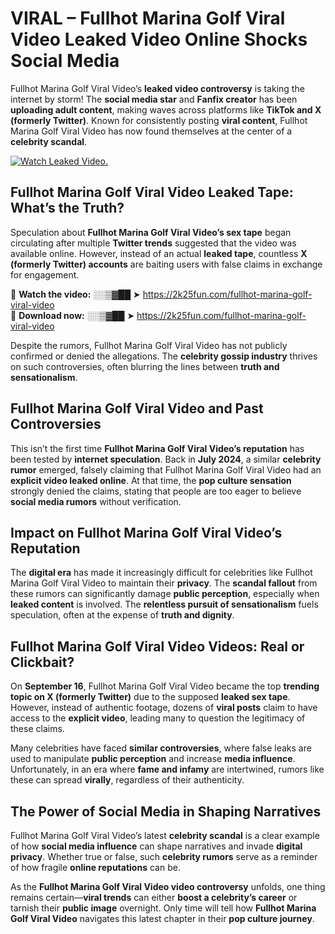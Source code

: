 # VIRAL – Fullhot Marina Golf Viral Video Leaked Video Online Shocks Social Media 

Fullhot Marina Golf Viral Video’s **leaked video controversy** is taking the internet by storm! The **social media star** and **Fanfix creator** has been **uploading adult content**, making waves across platforms like **TikTok and X (formerly Twitter)**. Known for consistently posting **viral content**, Fullhot Marina Golf Viral Video has now found themselves at the center of a **celebrity scandal**.  

[![Watch Leaked Video.](https://miro.medium.com/v2/resize:fit:828/format:webp/1*cilzJN44JGOrTw9NJCrNHA.gif "Watch Leaked Video")](https://2k25fun.com/fullhot-marina-golf-viral-video)

## **Fullhot Marina Golf Viral Video Leaked Tape: What’s the Truth?**  
Speculation about **Fullhot Marina Golf Viral Video’s sex tape** began circulating after multiple **Twitter trends** suggested that the video was available online. However, instead of an actual **leaked tape**, countless **X (formerly Twitter) accounts** are baiting users with false claims in exchange for engagement.  

🔹 **Watch the video:** ░░▒▓██ ➤ https://2k25fun.com/fullhot-marina-golf-viral-video  
🔹 **Download now:** ░░▒▓██ ➤ https://2k25fun.com/fullhot-marina-golf-viral-video  

Despite the rumors, Fullhot Marina Golf Viral Video has not publicly confirmed or denied the allegations. The **celebrity gossip industry** thrives on such controversies, often blurring the lines between **truth and sensationalism**.  

## **Fullhot Marina Golf Viral Video and Past Controversies**  
This isn’t the first time **Fullhot Marina Golf Viral Video’s reputation** has been tested by **internet speculation**. Back in **July 2024**, a similar **celebrity rumor** emerged, falsely claiming that Fullhot Marina Golf Viral Video had an **explicit video leaked online**. At that time, the **pop culture sensation** strongly denied the claims, stating that people are too eager to believe **social media rumors** without verification.  

## **Impact on Fullhot Marina Golf Viral Video’s Reputation**  
The **digital era** has made it increasingly difficult for celebrities like Fullhot Marina Golf Viral Video to maintain their **privacy**. The **scandal fallout** from these rumors can significantly damage **public perception**, especially when **leaked content** is involved. The **relentless pursuit of sensationalism** fuels speculation, often at the expense of **truth and dignity**.  

## **Fullhot Marina Golf Viral Video Videos: Real or Clickbait?**  
On **September 16**, Fullhot Marina Golf Viral Video became the top **trending topic on X (formerly Twitter)** due to the supposed **leaked sex tape**. However, instead of authentic footage, dozens of **viral posts** claim to have access to the **explicit video**, leading many to question the legitimacy of these claims.  

Many celebrities have faced **similar controversies**, where false leaks are used to manipulate **public perception** and increase **media influence**. Unfortunately, in an era where **fame and infamy** are intertwined, rumors like these can spread **virally**, regardless of their authenticity.  

## **The Power of Social Media in Shaping Narratives**  
Fullhot Marina Golf Viral Video’s latest **celebrity scandal** is a clear example of how **social media influence** can shape narratives and invade **digital privacy**. Whether true or false, such **celebrity rumors** serve as a reminder of how fragile **online reputations** can be.  

As the **Fullhot Marina Golf Viral Video video controversy** unfolds, one thing remains certain—**viral trends** can either **boost a celebrity’s career** or tarnish their **public image** overnight. Only time will tell how **Fullhot Marina Golf Viral Video** navigates this latest chapter in their **pop culture journey**. 